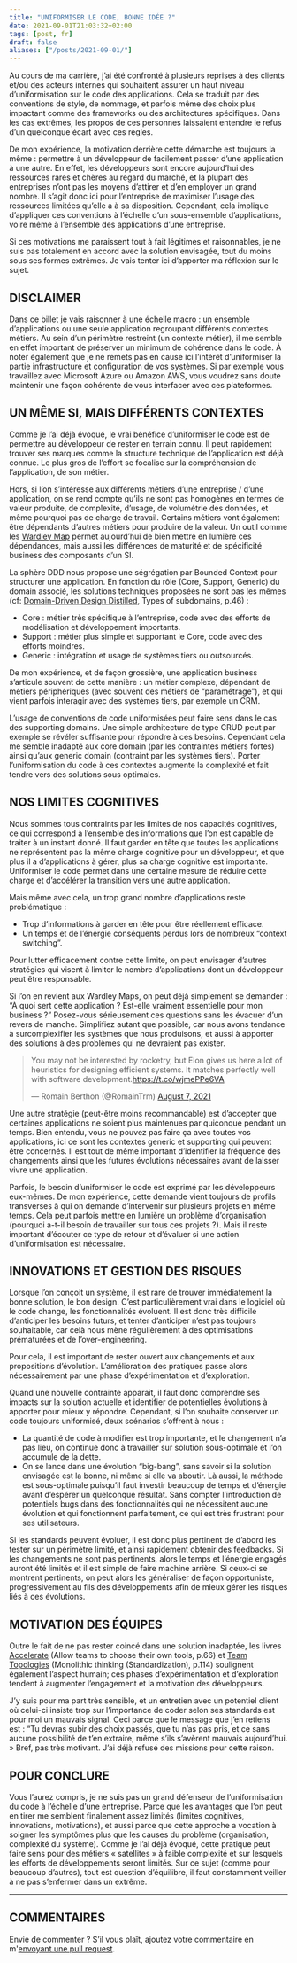 ```yaml
---
title: "UNIFORMISER LE CODE, BONNE IDÉE ?"
date: 2021-09-01T21:03:32+02:00
tags: [post, fr]
draft: false
aliases: ["/posts/2021-09-01/"]
---
```


Au cours de ma carrière, j’ai été confronté à plusieurs reprises à des clients et/ou des acteurs internes qui souhaitent assurer un haut niveau d’uniformisation sur le code des applications. Cela se traduit par des conventions de style, de nommage, et parfois même des choix plus impactant comme des frameworks ou des architectures spécifiques. Dans les cas extrêmes, les propos de ces personnes laissaient entendre le refus d’un quelconque écart avec ces règles.

De mon expérience, la motivation derrière cette démarche est toujours la même&nbsp;: permettre à un développeur de facilement passer d’une application à une autre. En effet, les développeurs sont encore aujourd’hui des ressources rares et chères au regard du marché, et la plupart des entreprises n’ont pas les moyens d’attirer et d’en employer un grand nombre. Il s’agit donc ici pour l’entreprise de maximiser l’usage des ressources limitées qu’elle a à sa disposition. Cependant, cela implique d’appliquer ces conventions à l’échelle d’un sous-ensemble d’applications, voire même à l’ensemble des applications d’une entreprise.

Si ces motivations me paraissent tout à fait légitimes et raisonnables, je ne suis pas totalement en accord avec la solution envisagée, tout du moins sous ses formes extrêmes. Je vais tenter ici d’apporter ma réflexion sur le sujet.

## DISCLAIMER

Dans ce billet je vais raisonner à une échelle macro&nbsp;: un ensemble d’applications ou une seule application regroupant différents contextes métiers. Au sein d’un périmètre restreint (un contexte métier), il me semble en effet important de préserver un minimum de cohérence dans le code. À noter également que je ne remets pas en cause ici l’intérêt d’uniformiser la partie infrastructure et configuration de vos systèmes. Si par exemple vous travaillez avec Microsoft Azure ou Amazon AWS, vous voudrez sans doute maintenir une façon cohérente de vous interfacer avec ces plateformes.

## UN MÊME SI, MAIS DIFFÉRENTS CONTEXTES

Comme je l’ai déjà évoqué, le vrai bénéfice d’uniformiser le code est de permettre au développeur de rester en terrain connu. Il peut rapidement trouver ses marques comme la structure technique de l’application est déjà connue. Le plus gros de l’effort se focalise sur la compréhension de l’application, de son métier.

Hors, si l’on s’intéresse aux différents métiers d’une entreprise / d’une application, on se rend compte qu’ils ne sont pas homogènes en termes de valeur produite, de complexité, d’usage, de volumétrie des données, et même pourquoi pas de charge de travail. Certains métiers vont également être dépendants d’autres métiers pour produire de la valeur. Un outil comme les [Wardley Map](https://learnwardleymapping.com/) permet aujourd’hui de bien mettre en lumière ces dépendances, mais aussi les différences de maturité et de spécificité business des composants d’un SI.

La sphère DDD nous propose une ségrégation par Bounded Context pour structurer une application. En fonction du rôle (Core, Support, Generic) du domain associé, les solutions techniques proposées ne sont pas les mêmes (cf: [Domain-Driven Design Distilled](https://www.goodreads.com/book/show/28602719-domain-driven-design-distilled), Types of subdomains, p.46)&nbsp;:

- Core&nbsp;: métier très spécifique à l’entreprise, code avec des efforts de modélisation et développement importants.
- Support&nbsp;: métier plus simple et supportant le Core, code avec des efforts moindres.
- Generic&nbsp;: intégration et usage de systèmes tiers ou outsourcés.

De mon expérience, et de façon grossière, une application business s’articule souvent de cette manière&nbsp;: un métier complexe, dépendant de métiers périphériques (avec souvent des métiers de “paramétrage”), et qui vient parfois interagir avec des systèmes tiers, par exemple un CRM.

L’usage de conventions de code uniformisées peut faire sens dans le cas des supporting domains. Une simple architecture de type CRUD peut par exemple se révéler suffisante pour répondre à ces besoins. Cependant cela me semble inadapté aux core domain (par les contraintes métiers fortes) ainsi qu’aux generic domain (contraint par les systèmes tiers). Porter l’uniformisation du code à ces contextes augmente la complexité et fait tendre vers des solutions sous optimales.

## NOS LIMITES COGNITIVES

Nous sommes tous contraints par les limites de nos capacités cognitives, ce qui correspond à l’ensemble des informations que l’on est capable de traiter à un instant donné. Il faut garder en tête que toutes les applications ne représentent pas la même charge cognitive pour un développeur, et que plus il a d’applications à gérer, plus sa charge cognitive est importante. Uniformiser le code permet dans une certaine mesure de réduire cette charge et d’accélérer la transition vers une autre application.

Mais même avec cela, un trop grand nombre d’applications reste problématique&nbsp;:

- Trop d’informations à garder en tête pour être réellement efficace.
- Un temps et de l’énergie conséquents perdus lors de nombreux “context switching”.

Pour lutter efficacement contre cette limite, on peut envisager d’autres stratégies qui visent à limiter le nombre d’applications dont un développeur peut être responsable.

Si l’on en revient aux Wardley Maps, on peut déjà simplement se demander&nbsp;: “À quoi sert cette application&nbsp;? Est-elle vraiment essentielle pour mon business&nbsp;?” Posez-vous sérieusement ces questions sans les évacuer d’un revers de manche. Simplifiez autant que possible, car nous avons tendance à surcomplexifier les systèmes que nous produisons, et aussi à apporter des solutions à des problèmes qui ne devraient pas exister.

<blockquote class="twitter-tweet"><p lang="en" dir="ltr">You may not be interested by rocketry, but Elon gives us here a lot of heuristics for designing efficient systems. It matches perfectly well with software development.<a href="https://t.co/wjmePPe6VA">https://t.co/wjmePPe6VA</a></p>&mdash; Romain Berthon (@RomainTrm) <a href="https://twitter.com/RomainTrm/status/1424013279479877635?ref_src=twsrc%5Etfw">August 7, 2021</a></blockquote> <script async src="https://platform.twitter.com/widgets.js" charset="utf-8"></script>

Une autre stratégie (peut-être moins recommandable) est d’accepter que certaines applications ne soient plus maintenues par quiconque pendant un temps. Bien entendu, vous ne pouvez pas faire ça avec toutes vos applications, ici ce sont les contextes generic et supporting qui peuvent être concernés. Il est tout de même important d’identifier la fréquence des changements ainsi que les futures évolutions nécessaires avant de laisser vivre une application.

Parfois, le besoin d’uniformiser le code est exprimé par les développeurs eux-mêmes. De mon expérience, cette demande vient toujours de profils transverses à qui on demande d’intervenir sur plusieurs projets en même temps. Cela peut parfois mettre en lumière un problème d’organisation (pourquoi a-t-il besoin de travailler sur tous ces projets&nbsp;?). Mais il reste important d’écouter ce type de retour et d’évaluer si une action d’uniformisation est nécessaire.

## INNOVATIONS ET GESTION DES RISQUES

Lorsque l’on conçoit un système, il est rare de trouver immédiatement la bonne solution, le bon design. C’est particulièrement vrai dans le logiciel où le code change, les fonctionnalités évoluent. Il est donc très difficile d’anticiper les besoins futurs, et tenter d’anticiper n’est pas toujours souhaitable, car celà nous mène régulièrement à des optimisations prématurées et de l’over-engineering.

Pour cela, il est important de rester ouvert aux changements et aux propositions d’évolution. L’amélioration des pratiques passe alors nécessairement par une phase d’expérimentation et d’exploration.

Quand une nouvelle contrainte apparaît, il faut donc comprendre ses impacts sur la solution actuelle et identifier de potentielles évolutions à apporter pour mieux y répondre. Cependant, si l’on souhaite conserver un code toujours uniformisé, deux scénarios s’offrent à nous&nbsp;:

- La quantité de code à modifier est trop importante, et le changement n’a pas lieu, on continue donc à travailler sur solution sous-optimale et l’on accumule de la dette.
- On se lance dans une évolution “big-bang”, sans savoir si la solution envisagée est la bonne, ni même si elle va aboutir. Là aussi, la méthode est sous-optimale puisqu’il faut investir beaucoup de temps et d’énergie avant d’espérer un quelconque résultat. Sans compter l’introduction de potentiels bugs dans des fonctionnalités qui ne nécessitent aucune évolution et qui fonctionnent parfaitement, ce qui est très frustrant pour ses utilisateurs.

Si les standards peuvent évoluer, il est donc plus pertinent de d’abord les tester sur un périmètre limité, et ainsi rapidement obtenir des feedbacks. Si les changements ne sont pas pertinents, alors le temps et l’énergie engagés auront été limités et il est simple de faire machine arrière. Si ceux-ci se montrent pertinents, on peut alors les généraliser de façon opportuniste, progressivement au fils des développements afin de mieux gérer les risques liés à ces évolutions.

## MOTIVATION DES ÉQUIPES

Outre le fait de ne pas rester coincé dans une solution inadaptée, les livres [Accelerate](https://itrevolution.com/product/accelerate/) (Allow teams to choose their own tools, p.66) et [Team Topologies](https://teamtopologies.com/book) (Monolithic thinking (Standardization), p.114) soulignent également l’aspect humain; ces phases d’expérimentation et d’exploration tendent à augmenter l’engagement et la motivation des développeurs.

J’y suis pour ma part très sensible, et un entretien avec un potentiel client où celui-ci insiste trop sur l’importance de coder selon ses standards est pour moi un mauvais signal. Ceci parce que le message que j’en retiens est&nbsp;: “Tu devras subir des choix passés, que tu n’as pas pris, et ce sans aucune possibilité de t’en extraire, même s’ils s’avèrent mauvais aujourd’hui. » Bref, pas très motivant. J’ai déjà refusé des missions pour cette raison.

## POUR CONCLURE

Vous l’aurez compris, je ne suis pas un grand défenseur de l’uniformisation du code à l’échelle d’une entreprise. Parce que les avantages que l’on peut en tirer me semblent finalement assez limités (limites cognitives, innovations, motivations), et aussi parce que cette approche a vocation à soigner les symptômes plus que les causes du problème (organisation, complexité du système). Comme je l’ai déjà évoqué, cette pratique peut faire sens pour des métiers « satellites » à faible complexité et sur lesquels les efforts de développements seront limités. Sur ce sujet (comme pour beaucoup d’autres), tout est question d’équilibre, il faut constamment veiller à ne pas s’enfermer dans un extrême.

---

## COMMENTAIRES

<!--Ajoutez votre commentaire ici-->

Envie de commenter ? S’il vous plaît, ajoutez votre commentaire en m'[envoyant une pull request](https://github.com/RomainTrm/Blog?tab=readme-ov-file#how-to-comment).
